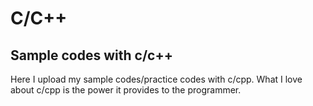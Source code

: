 # C/C++
## Sample codes with c/c++
Here I upload my sample codes/practice codes with c/cpp.
What I love about c/cpp is the power it provides to the programmer.
